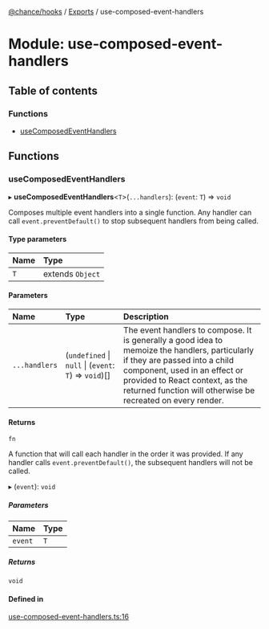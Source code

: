 [@chance/hooks](../README.md) / [Exports](../modules.md) / use-composed-event-handlers

# Module: use-composed-event-handlers

## Table of contents

### Functions

- [useComposedEventHandlers](use_composed_event_handlers.md#usecomposedeventhandlers)

## Functions

### useComposedEventHandlers

▸ **useComposedEventHandlers**<`T`\>(`...handlers`): (`event`: `T`) => `void`

Composes multiple event handlers into a single function. Any handler can call
`event.preventDefault()` to stop subsequent handlers from being called.

#### Type parameters

| Name | Type |
| :------ | :------ |
| `T` | extends `Object` |

#### Parameters

| Name | Type | Description |
| :------ | :------ | :------ |
| `...handlers` | (`undefined` \| ``null`` \| (`event`: `T`) => `void`)[] | The event handlers to compose. It is generally a good idea to memoize the handlers, particularly if they are passed into a child component, used in an effect or provided to React context, as the returned function will otherwise be recreated on every render. |

#### Returns

`fn`

A function that will call each handler in the order it was provided.
If any handler calls `event.preventDefault()`, the subsequent handlers will
not be called.

▸ (`event`): `void`

##### Parameters

| Name | Type |
| :------ | :------ |
| `event` | `T` |

##### Returns

`void`

#### Defined in

[use-composed-event-handlers.ts:16](https://github.com/chaance/hooks/blob/99e93c4/src/use-composed-event-handlers.ts#L16)

